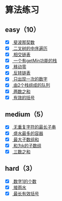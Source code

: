# 算法练习

## easy（10）
- [x] [ 斐波那契数](./src/easy/fib/README.md)
- [x] [ 二叉树的中序遍历](./src/easy/inorder-traversal/README.md)
- [x] [ 相交链表](./src/easy/intersection-node/README.md)
- [x] [ 一个有getMin功能的栈](./src/easy/min-stack/README.md)
- [x] [ 移动零](./src/easy/move-zeroes/README.md)
- [x] [ 反转链表](./src/easy/reverse-list/README.md)
- [x] [ 只出现一次的数字](./src/easy/single-number/README.md)
- [x] [ 由2个栈组成的队列](./src/easy/stack-queue/README.md)
- [x] [ 两数之和](./src/easy/two-sum/README.md)
- [x] [ 有效的括号](./src/easy/valid-parentheses/README.md)

## medium（5）
- [x] [ 无重复字符的最长子串](./src/medium/length-of-longest-substring/README.md)
- [x] [ 盛水最多的容器](./src/medium/max-area/README.md)
- [x] [ 最大子数组和](./src/medium/max-subarray/README.md)
- [x] [ 和为k的子数组](./src/medium/subarray-sum/README.md)
- [x] [ 三数之和](./src/medium/three-sum/README.md)

## hard（3）
- [x] [ 数字1的个数](./src/hard/digit-one-in-number/README.md)
- [x] [ 接雨水](./src/hard/get-water/README.md)
- [x] [ 最长有效括号](./src/hard/longest-valid-parentheses/README.md)
